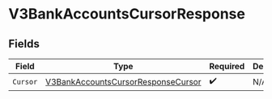 # V3BankAccountsCursorResponse


## Fields

| Field                                                                                               | Type                                                                                                | Required                                                                                            | Description                                                                                         |
| --------------------------------------------------------------------------------------------------- | --------------------------------------------------------------------------------------------------- | --------------------------------------------------------------------------------------------------- | --------------------------------------------------------------------------------------------------- |
| `Cursor`                                                                                            | [V3BankAccountsCursorResponseCursor](../../Models/Components/V3BankAccountsCursorResponseCursor.md) | :heavy_check_mark:                                                                                  | N/A                                                                                                 |